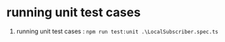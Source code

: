 # running unit test cases

1. running unit test cases : `npm run test:unit .\LocalSubscriber.spec.ts`
